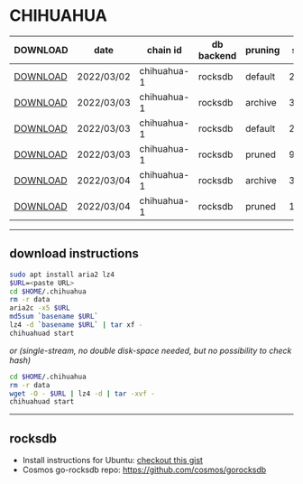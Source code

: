 # CHIHUAHUA
 
| DOWNLOAD  | date | chain id | db backend | pruning | size | file name | hash |
| --------- | ---- | -------- | ---------- | ------- | ---- | --------- | ---- |
| [DOWNLOAD](https://quicksync.ccvalidators.com/SNAPSHOTS/chihuahua-1_20220302_default.tar.lz4) | 2022/03/02 | chihuahua-1 | rocksdb | default | 264G | chihuahua-1_20220302_default.tar.lz4 | 67dd9d19c3e2d1d86f4d6a7a3b61f6f4 |
| [DOWNLOAD](https://quicksync.ccvalidators.com/SNAPSHOTS/chihuahua-1_20220303_archive.tar.lz4) | 2022/03/03 | chihuahua-1 | rocksdb | archive | 340G | chihuahua-1_20220303_archive.tar.lz4 | d83e1e3b16308f08c42170a20bfdd026 |
| [DOWNLOAD](https://quicksync.ccvalidators.com/SNAPSHOTS/chihuahua-1_20220303_default.tar.lz4) | 2022/03/03 | chihuahua-1 | rocksdb | default | 270G | chihuahua-1_20220303_default.tar.lz4 | 60aecb0464955b3c70a94ef4258b8bd1 |
| [DOWNLOAD](https://quicksync.ccvalidators.com/SNAPSHOTS/chihuahua-1_20220303_pruned.tar.lz4) | 2022/03/03 | chihuahua-1 | rocksdb | pruned | 99G | chihuahua-1_20220303_pruned.tar.lz4 | ad001c3341e82a1bf8c8f315ecd4d6ab |
| [DOWNLOAD](https://quicksync.ccvalidators.com/SNAPSHOTS/chihuahua-1_20220304_archive.tar.lz4) | 2022/03/04 | chihuahua-1 | rocksdb | archive | 345G | chihuahua-1_20220304_archive.tar.lz4 | 8fd5d8a52a59a9ea7bafc3760bc5aa09 |
| [DOWNLOAD](https://quicksync.ccvalidators.com/SNAPSHOTS/chihuahua-1_20220304_pruned.tar.lz4) | 2022/03/04 | chihuahua-1 | rocksdb | pruned | 100G | chihuahua-1_20220304_pruned.tar.lz4 | 415754824ba7ab7a32ae62648f96873d |
 
---
## download instructions
 
```sh
sudo apt install aria2 lz4
$URL=<paste URL>
cd $HOME/.chihuahua
rm -r data
aria2c -x5 $URL
md5sum `basename $URL`
lz4 -d `basename $URL` | tar xf -
chihuahuad start
```
*or (single-stream, no double disk-space needed, but no possibility to check hash)*
```sh
cd $HOME/.chihuahua
rm -r data
wget -O - $URL | lz4 -d | tar -xvf -
chihuahuad start
```
 
---
## rocksdb
 
- Install instructions for Ubuntu: [checkout this gist](https://gist.github.com/clemensgg/907de16baa203946633ddca462cbf597)
- Cosmos go-rocksdb repo: https://github.com/cosmos/gorocksdb
